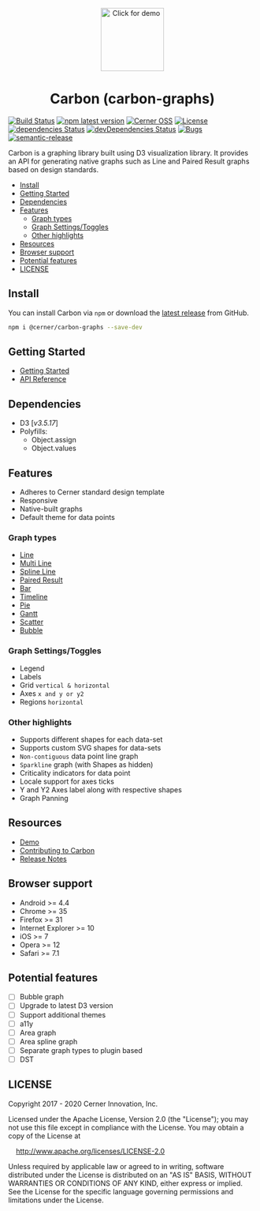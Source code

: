 <p align="center">
    <img width="128" height="128" alt="Click for demo" src="https://github.com/cerner/carbon-graphs/raw/master/build/assets/icons/Carbon_256.png">
</p>

<h1 align="center">
  Carbon (carbon-graphs)
</h1>

[![Build Status](https://travis-ci.com/cerner/carbon-graphs.svg?branch=master)](https://travis-ci.com/cerner/carbon-graphs)
[![npm latest version](https://img.shields.io/npm/v/@cerner/carbon-graphs/latest.svg)](https://www.npmjs.com/package/@cerner/carbon-graphs)
[![Cerner OSS](https://badgen.net/badge/Cerner/OSS/blue)](https://engineering.cerner.com/open_source/)
[![License](https://badgen.net/badge/license/Apache-2.0/blue)](https://github.com/cerner/carbon-graphs/blob/master/LICENSE)
[![dependencies Status](https://david-dm.org/cerner/carbon-graphs/status.svg)](https://david-dm.org/cerner/carbon-graphs)
[![devDependencies Status](https://david-dm.org/cerner/carbon-graphs/dev-status.svg)](https://david-dm.org/cerner/carbon-graphs?type=dev)
[![Bugs](https://img.shields.io/github/issues/cerner/carbon-graphs/bug.svg)](https://github.com/cerner/carbon-graphs/issues?utf8=✓&q=is%3Aissue+is%3Aopen+label%3Abug)
[![semantic-release](https://img.shields.io/badge/%20%20%F0%9F%93%A6%F0%9F%9A%80-semantic--release-e10079.svg)](https://github.com/semantic-release/semantic-release)

Carbon is a graphing library built using D3 visualization library. It provides an API for generating native graphs such as Line and Paired Result graphs based on design standards.

-   [Install](#install)
-   [Getting Started](#getting-started)
-   [Dependencies](#dependencies)
-   [Features](#features)
    -   [Graph types](#graph-types)
    -   [Graph Settings/Toggles](#graph-settingstoggles)
    -   [Other highlights](#other-highlights)
-   [Resources](#resources)
-   [Browser support](#browser-support)
-   [Potential features](#potential-features)
-   [LICENSE](#license)

## Install

You can install Carbon via `npm` or download the [latest release](https://github.com/cerner/carbon-graphs/releases/latest) from GitHub.

```sh
npm i @cerner/carbon-graphs --save-dev
```

## Getting Started

-   [Getting Started](./docs/getting-started/GettingStarted.md)
-   [API Reference](docs/README.md)

## Dependencies

-   D3 [_v3.5.17_]
-   Polyfills:
    -   Object.assign
    -   Object.values

## Features

-   Adheres to Cerner standard design template
-   Responsive
-   Native-built graphs
-   Default theme for data points

### Graph types

-   [Line](./docs/controls/Line.md#usage)
-   [Multi Line](./docs/controls/Line.md#multi-line)
-   [Spline Line](./docs/controls/Line.md#spline-line)
-   [Paired Result](./docs/controls/PairedResult.md#usage)
-   [Bar](./docs/controls/Bar.md#usage)
-   [Timeline](./docs/controls/Timeline.md#usage)
-   [Pie](./docs/controls/Pie.md#usage)
-   [Gantt](./docs/controls/Gantt.md#usage)
-   [Scatter](./docs/controls/Scatter.md#usage)
-   [Bubble](./docs/controls/Bubble.md#usage)

### Graph Settings/Toggles

-   Legend
-   Labels
-   Grid `vertical & horizontal`
-   Axes `x and y or y2`
-   Regions `horizontal`

### Other highlights

-   Supports different shapes for each data-set
-   Supports custom SVG shapes for data-sets
-   `Non-contiguous` data point line graph
-   `Sparkline` graph (with Shapes as hidden)
-   Criticality indicators for data point
-   Locale support for axes ticks
-   Y and Y2 Axes label along with respective shapes
-   Graph Panning

## Resources

-   [Demo](https://engineering.cerner.com/carbon-graphs/)
-   [Contributing to Carbon](docs/contributing/README.md)
-   [Release Notes](https://github.com/cerner/carbon-graphs/releases)

## Browser support

-   Android >= 4.4
-   Chrome >= 35
-   Firefox >= 31
-   Internet Explorer >= 10
-   iOS >= 7
-   Opera >= 12
-   Safari >= 7.1

## Potential features

-   [ ] Bubble graph
-   [ ] Upgrade to latest D3 version
-   [ ] Support additional themes
-   [ ] a11y
-   [ ] Area graph
-   [ ] Area spline graph
-   [ ] Separate graph types to plugin based
-   [ ] DST

## LICENSE

Copyright 2017 - 2020 Cerner Innovation, Inc.

Licensed under the Apache License, Version 2.0 (the "License"); you may not use this file except in compliance with the License. You may obtain a copy of the License at

&nbsp;&nbsp;&nbsp;&nbsp;http://www.apache.org/licenses/LICENSE-2.0

Unless required by applicable law or agreed to in writing, software distributed under the License is distributed on an "AS IS" BASIS, WITHOUT WARRANTIES OR CONDITIONS OF ANY KIND, either express or implied. See the License for the specific language governing permissions and limitations under the License.
